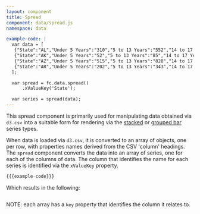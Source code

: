 ```yaml
---
layout: component
title: Spread
component: data/spread.js
namespace: data

example-code: |
  var data = [
   {"State":"AL","Under 5 Years":"310","5 to 13 Years":"552","14 to 17 Years":"259","18 to 24 Years":"450","25 to 44 Years":"1215","45 to 64 Years":"641"},
   {"State":"AK","Under 5 Years":"52","5 to 13 Years":"85","14 to 17 Years":"42","18 to 24 Years":"74","25 to 44 Years":"183","45 to 64 Years":"50"},
   {"State":"AZ","Under 5 Years":"515","5 to 13 Years":"828","14 to 17 Years":"362","18 to 24 Years":"601","25 to 44 Years":"1804","45 to 64 Years":"1523"},
   {"State":"AR","Under 5 Years":"202","5 to 13 Years":"343","14 to 17 Years":"157","18 to 24 Years":"264","25 to 44 Years":"754","45 to 64 Years":"727"}
  ];

  var spread = fc.data.spread()
      .xValueKey('State');

  var series = spread(data);
---
```


This spread component is primarily used for manipulating data obtained via `d3.csv` into a suitable form for rendering via the [stacked](/components/series/stacked.html) or [grouped bar](/components/series/grouped-bar.html) series types.

When data is loaded via `d3.csv`, it is converted to an array of objects, one per row, with properties names derived from the CSV 'column' headings. The `spread` component converts the data into an array of series, one for each of the columns of data. The column that identifies the name for each series is identified via the `xValueKey` property.

```js
{{{example-code}}}
```

Which results in the following:

<pre id="spread"></pre>
<script type="text/javascript">
(function() {
    {{{example-code}}}
    d3.select("#spread")
      .text(JSON.stringify(series, null, 2));
}());
</script>

NOTE: each array has a `key` property that identifies the column it relates to.
